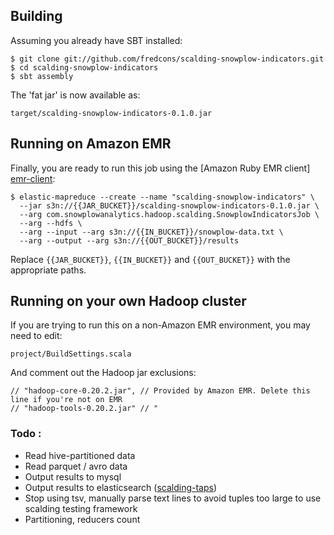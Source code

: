 ## Building

Assuming you already have SBT installed:

    $ git clone git://github.com/fredcons/scalding-snowplow-indicators.git
    $ cd scalding-snowplow-indicators
    $ sbt assembly

The 'fat jar' is now available as:

    target/scalding-snowplow-indicators-0.1.0.jar

## Running on Amazon EMR

Finally, you are ready to run this job using the [Amazon Ruby EMR client] [emr-client]:

    $ elastic-mapreduce --create --name "scalding-snowplow-indicators" \
      --jar s3n://{{JAR_BUCKET}}/scalding-snowplow-indicators-0.1.0.jar \
      --arg com.snowplowanalytics.hadoop.scalding.SnowplowIndicatorsJob \
      --arg --hdfs \
      --arg --input --arg s3n://{{IN_BUCKET}}/snowplow-data.txt \
      --arg --output --arg s3n://{{OUT_BUCKET}}/results

Replace `{{JAR_BUCKET}}`, `{{IN_BUCKET}}` and `{{OUT_BUCKET}}` with the appropriate paths.


## Running on your own Hadoop cluster

If you are trying to run this on a non-Amazon EMR environment, you may need to edit:

    project/BuildSettings.scala

And comment out the Hadoop jar exclusions:

    // "hadoop-core-0.20.2.jar", // Provided by Amazon EMR. Delete this line if you're not on EMR
    // "hadoop-tools-0.20.2.jar" // "

### Todo : 
- Read hive-partitioned data
- Read parquet / avro data 
- Output results to mysql
- Output results to elasticsearch ([scalding-taps])
- Stop using tsv, manually parse text lines to avoid tuples too large to use scalding testing framework
- Partitioning, reducers count

[wordcount]: https://github.com/twitter/scalding/blob/master/README.md
[scalding]: https://github.com/twitter/scalding/
[snowplow]: http://snowplowanalytics.com
[snowplow-hadoop-enrich]: https://github.com/snowplow/snowplow/tree/master/3-enrich/scala-hadoop-enrich
[spark-example-project]: https://github.com/snowplow/spark-example-project
[emr]: http://aws.amazon.com/elasticmapreduce/
[hello-txt]: https://github.com/snowplow/scalding-example-project/raw/master/data/hello.txt
[emr-client]: http://aws.amazon.com/developertools/2264
[elasticity]: https://github.com/rslifka/elasticity
[spark-plug]: https://github.com/ogrodnek/spark-plug
[lemur]: https://github.com/TheClimateCorporation/lemur
[boto]: http://boto.readthedocs.org/en/latest/ref/emr.html
[license]: http://www.apache.org/licenses/LICENSE-2.0
[scalding-taps]: http://scalding.io/2014/06/scalding-tap-for-elasticsearch/ 
